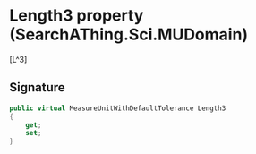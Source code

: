 # Length3 property (SearchAThing.Sci.MUDomain)
[L^3]

## Signature
```csharp
public virtual MeasureUnitWithDefaultTolerance Length3
{
    get;
    set;
}
```

